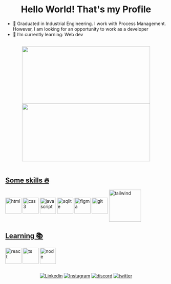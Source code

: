 ## <h1 align="center">Hello World! That's my Profile</h2>

- 🚀 Graduated in Industrial Engineering. I work with Process Management. However, I am looking for an opportunity to work as a developer
- 🌱 I’m currently learning: Web dev



##

<div align="center" >  
<a href="https://github.com/valtercfjunior">
<img  height="180em" width="400em" src="https://github-readme-stats.vercel.app/api?username=valtercfjunior&show_icons=true&theme=nightowl"/>
<img  height="180em" width="400em" src="https://github-readme-stats.vercel.app/api/top-langs/?username=valtercfjunior&layout=compact&theme=nightowl"/>
</div>
  <br>
  
## Some skills 🔥
  

<div style="display: inline-block">
<img align="center" height="50em" src="https://cdn.jsdelivr.net/gh/devicons/devicon/icons/html5/html5-original.svg" alt="html">
<img align="center" height="50em" src="https://cdn.jsdelivr.net/gh/devicons/devicon/icons/css3/css3-original.svg" alt="css3">
<img align="center" height="50em" src="https://cdn.jsdelivr.net/gh/devicons/devicon/icons/javascript/javascript-original.svg" alt="javascript">
<img align="center" height="50em" src="https://cdn.jsdelivr.net/gh/devicons/devicon/icons/sqlite/sqlite-original.svg" alt="sqlite">    
<img align="center" height="50em" src="https://cdn.jsdelivr.net/gh/devicons/devicon/icons/figma/figma-original.svg" alt="figma">
<img align="center" height="50em" src="https://cdn.jsdelivr.net/gh/devicons/devicon/icons/git/git-original.svg" alt="git">
<img align="center" height="100em" src="https://cdn.jsdelivr.net/gh/devicons/devicon/icons/tailwindcss/tailwindcss-original-wordmark.svg" alt="tailwind">
</div>
  <br>

## Learning 📚
  

<div style="display: inline-block">
<img align="center" height="50em" src="https://cdn.jsdelivr.net/gh/devicons/devicon/icons/react/react-original.svg" alt="react">
<img align="center" height="50em" src="https://cdn.jsdelivr.net/gh/devicons/devicon/icons/typescript/typescript-original.svg" alt="ts">
<img align="center" height="50em" src="https://cdn.jsdelivr.net/gh/devicons/devicon/icons/nodejs/nodejs-original.svg" alt="node">
</div>
  <br>
  
  
##  
  
  <div align="center">
<a href="https://www.linkedin.com/in/valter-junior-655370139/" target="_blank"><img src="https://img.shields.io/badge/LinkedIn-0077B5?style=for-the-badge&logo=linkedin&logoColor=white" alt="Linkedin"></a>
<a href="https://www.instagram.com/valterj/" target="_blank"><img src="https://img.shields.io/badge/Instagram-E4405F?style=for-the-badge&logo=instagram&logoColor=white" alt="Instagram"></a>
<a href="discordapp.com/users/valterjunior#0149" target="_blank"><img src="https://img.shields.io/badge/Discord-7289DA?style=for-the-badge&logo=discord&logoColor=white" alt="discord"></a>
<a href="https://twitter.com/valtercfjunior" target="_blank"><img src="https://img.shields.io/badge/Twitter-1DA1F2?style=for-the-badge&logo=twitter&logoColor=white" alt="twitter"></a>
</div>
  
  
  

  

